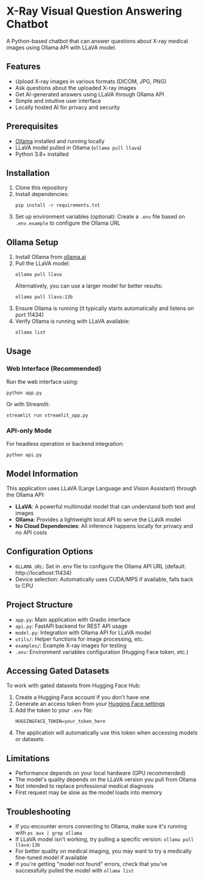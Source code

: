 # X-Ray Visual Question Answering Chatbot

A Python-based chatbot that can answer questions about X-ray medical images using Ollama API with LLaVA model.

## Features

- Upload X-ray images in various formats (DICOM, JPG, PNG)
- Ask questions about the uploaded X-ray images
- Get AI-generated answers using LLaVA through Ollama API
- Simple and intuitive user interface
- Locally hosted AI for privacy and security

## Prerequisites

- [Ollama](https://ollama.ai/) installed and running locally
- LLaVA model pulled in Ollama (`ollama pull llava`)
- Python 3.8+ installed

## Installation

1. Clone this repository
2. Install dependencies:
   ```
   pip install -r requirements.txt
   ```
3. Set up environment variables (optional):
   Create a `.env` file based on `.env.example` to configure the Ollama URL

## Ollama Setup

1. Install Ollama from [ollama.ai](https://ollama.ai/)
2. Pull the LLaVA model:
   ```
   ollama pull llava
   ```
   Alternatively, you can use a larger model for better results:
   ```
   ollama pull llava:13b
   ```
3. Ensure Ollama is running (it typically starts automatically and listens on port 11434)
4. Verify Ollama is running with LLaVA available:
   ```
   ollama list
   ```

## Usage

### Web Interface (Recommended)

Run the web interface using:

```
python app.py
```

Or with Streamlit:

```
streamlit run streamlit_app.py
```

### API-only Mode

For headless operation or backend integration:

```
python api.py
```

## Model Information

This application uses LLaVA (Large Language and Vision Assistant) through the Ollama API:

- **LLaVA**: A powerful multimodal model that can understand both text and images
- **Ollama**: Provides a lightweight local API to serve the LLaVA model
- **No Cloud Dependencies**: All inference happens locally for privacy and no API costs

## Configuration Options

- `OLLAMA_URL`: Set in .env file to configure the Ollama API URL (default: http://localhost:11434)
- Device selection: Automatically uses CUDA/MPS if available, falls back to CPU

## Project Structure

- `app.py`: Main application with Gradio interface
- `api.py`: FastAPI backend for REST API usage
- `model.py`: Integration with Ollama API for LLaVA model
- `utils/`: Helper functions for image processing, etc.
- `examples/`: Example X-ray images for testing
- `.env`: Environment variables configuration (Hugging Face token, etc.)

## Accessing Gated Datasets

To work with gated datasets from Hugging Face Hub:

1. Create a Hugging Face account if you don't have one
2. Generate an access token from your [Hugging Face settings](https://huggingface.co/settings/tokens)
3. Add the token to your `.env` file:
   ```
   HUGGINGFACE_TOKEN=your_token_here
   ```
4. The application will automatically use this token when accessing models or datasets

## Limitations

- Performance depends on your local hardware (GPU recommended)
- The model's quality depends on the LLaVA version you pull from Ollama
- Not intended to replace professional medical diagnosis
- First request may be slow as the model loads into memory

## Troubleshooting

- If you encounter errors connecting to Ollama, make sure it's running with `ps aux | grep ollama`
- If LLaVA model isn't working, try pulling a specific version: `ollama pull llava:13b`
- For better quality on medical imaging, you may want to try a medically fine-tuned model if available
- If you're getting "model not found" errors, check that you've successfully pulled the model with `ollama list` 